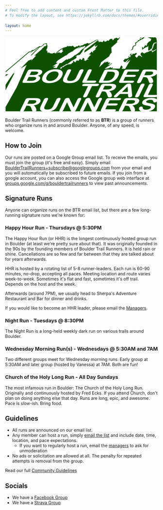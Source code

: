 ```yaml
---
# Feel free to add content and custom Front Matter to this file.
# To modify the layout, see https://jekyllrb.com/docs/themes/#overriding-theme-defaults

layout: home
---
```


![banner](banner.png)

Boulder Trail Runners (commonly referred to as **BTR**) is a group of runners who organize runs in and around Boulder. Anyone, of any speed, is welcome.

## How to Join

Our runs are posted on a Google Group email list. To receive the emails, you must join the group (it's free and easy). Simply email <a href="mailto:bouldertrailrunners+subscribe@googlegroups.com">BoulderTrailRunners+subscribe@googlegroups.com</a> from your email and you will automatically be subscribed to future emails. If you join from a google account, you can also access the Google group web interface at [groups.google.com/g/bouldertrailrunners](https://groups.google.com/g/bouldertrailrunners) to view past announcements.

## Signature Runs

Anyone can organize runs on the BTR email list, but there are a few long-running signature runs we're known for:

### Happy Hour Run - Thursdays @ 5:30PM

The Happy Hour Run (or HHR) is the longest continuously hosted group run in Boulder (at least we're pretty sure about that). It was originally founded in the 90s by the founding members of Boulder Trail Runners. It is held rain or shine. Cancellations are so few and far between that they are talked about for years afterwards.

HHR is hosted by a rotating list of 5-8 runner-leaders. Each run is 60-90 minutes, no-drop, accepting all paces. Meeting location and route varies week-to-week. Sometimes it's flat and fast, sometimes it's off trail. Depends on the host and the week.

Afterwards (around 7PM), we usually head to Sherpa's Adventure Restaurant and Bar for dinner and drinks.

If you would like to become an HHR leader, please email the [Managers](mailto:bouldertrailrunners+manager@googlegroups.com).

### Night Run - Tuesdays @ 8:30PM

The Night Run is a long-held weekly dark run on various trails around Boulder.

### Wednesday Morning Run(s) - Wednesdays @ 5:30AM and 7AM

Two different groups meet for Wednesday morning runs. Early group at 5:30AM and later group (hosted by Vanessa) at 7AM. Both are fun!

### Church of the Holy Long Run - All Day Sundays

The most infamous run in Boulder: The Church of the Holy Long Run. Originally and continuously hosted by Fred Ecks. If you attend Church, don't plan on doing anything else that day. Runs are long, epic, and awesome. Pace is slow-ish. Bring food.

## Guidelines

- All runs are announced on our email list.
- Any member can host a run, simply [email the list](mailto:bouldertrailrunners@googlegroups.com) and include date, time, location, and pace expectations.
  - If you want to regularly host a run, email the [managers](mailto:bouldertrailrunners+manager@googlegroups.com) to ask for unmoderation
- No ads or solicitation are allowed at all. The penalty for repeated attempts is removal from the group.

Read our full [Community Guidelines](guidelines.html)

## Socials

- We have a [Facebook Group](https://facebook.com/BoulderTrailRunners)
- We have a [Strava Group](https://www.strava.com/clubs/boulder-trail-runners)

